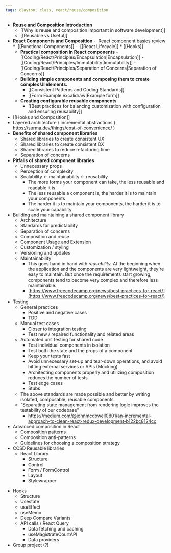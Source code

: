 ```yaml
---
tags: clayton, class, react/reuse/composition
---
```

* **Reuse and Composition Introduction**
	- [[Why is reuse and composition important in software development]]
	- [[Reusable vs Useful]]
* **React Components and Composition**
	-  React component basics review
		*  [[Functional Components]]
		-  [[React Lifecycle]]
		*  [[Hooks]] 
	*  **Practical composition in React components**
		-  [[Coding/React/Principles/Encapsulation|Encapsulation]]
		-  [[Coding/React/Principles/Immutability|Immutability]]
		-  [[Coding/React/Principles/Separation of Concerns|Separation of Concerns]]
	*  **Building simple components and composing them to create complex UI elements.**
		- [[Consistent Patterns and Coding Standards]]
		- [[Form Example.excalidraw|Example form]]
	* **Creating configurable reusable components**
		- [[Best practices for balancing customization with configuration and ensuring reusability]]
* [[Hooks and Composition]]
* Layered architecture / incremental abstractions ( https://surma.dev/things/cost-of-convenience/ )
* **Benefits of shared component libraries**
	- Shared libraries to create consistent UX
	- Shared libraries to create consistent DX
	- Shared libraries to reduce refactoring time
	- Separation of concerns
* **Pitfalls of shared component libraries**
	- Unnecessary props
	- Perception of complexity
	- Scalability <- maintainability <- reusability
		- The more forms your component can take, the less reusable and readable it is
		- The less reusable a component is, the harder it is to maintain your components
		- The harder it is to maintain your components, the harder it is to scale your capability
* Building and maintaining a shared component library
	- Architecture
	- Standards for predictability
	- Separation of concerns
	- Composition and reuse
	- Component Usage and Extension
	- Customization / styling
	- Versioning and updates
	- Maintainability
		- This goes hand in hand with _reusability._ At the beginning when the application and the components are very lightweight, they're easy to maintain. But once the requirements start growing, components tend to become very complex and therefore less maintainable.
		- [https://www.freecodecamp.org/news/best-practices-for-react/](https://www.freecodecamp.org/news/best-practices-for-react/)
* Testing
	* General practices 
		- Positive and negative cases
		- TDD
	- Manual test cases
		- Closer to integration testing
		- Test new / repaired functionality and related areas
	* Automated unit testing for shared code
		- Test individual components in isolation
		- Test both the state and the props of a component 
		- Keep your tests fast
		- Avoid unnecessary set-up and tear-down operations, and avoid hitting external services or APIs (Mocking).
		- Architecting components properly and utilizing composition reduces the number of tests
		- Test edge cases
		- Stubs
	- The above standards are made possible and better by writing isolated, composable, reusable components.
	- "Separating state management from rendering logic improves the testability of our codebase"
		- https://medium.com/@johnmcdowell0801/an-incremental-approach-to-clean-react-redux-development-b122bc8124cc
* Advanced composition in React
	- Composition patterns
	- Composition anti-patterns
	- Guidelines for choosing a composition strategy
* CCSD Reusable libraries
	- React Library
		- Structure
		- Control
		- Form / FormControl
		- Layout
		- Stylewrapper
- Hooks
	- Structure
	- Usestate
	- useEffect
	- useMemo
	- Deep Compare Variants
	- API calls / React Query
		- Data fetching and caching
		- useMagistrateCourtAPI
		- Data providers
- Group project (?)